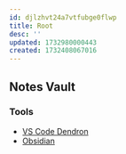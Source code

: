 ```yaml
---
id: djlzhvt24a7vtfubge0flwp
title: Root
desc: ''
updated: 1732980000443
created: 1732408067016
---
```


## Notes Vault

### Tools

- [VS Code Dendron](https://wiki.dendron.so/)
- [Obsidian](https://obsidian.md/)
